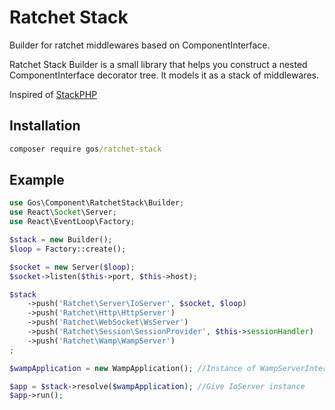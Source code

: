 Ratchet Stack
==============

Builder for ratchet middlewares based on ComponentInterface.

Ratchet Stack Builder is a small library that helps you construct a nested ComponentInterface decorator tree. It models it as a stack of middlewares.

Inspired of [StackPHP](https://github.com/stackphp/builder)


## Installation

```cmd
composer require gos/ratchet-stack
```

## Example

```php
use Gos\Component\RatchetStack\Builder;
use React\Socket\Server;
use React\EventLoop\Factory;

$stack = new Builder();
$loop = Factory::create();

$socket = new Server($loop);
$socket->listen($this->port, $this->host);

$stack
	->push('Ratchet\Server\IoServer', $socket, $loop)
	->push('Ratchet\Http\HttpServer')
	->push('Ratchet\WebSocket\WsServer')
	->push('Ratchet\Session\SessionProvider', $this->sessionHandler)
	->push('Ratchet\Wamp\WampServer')
;

$wampApplication = new WampApplication(); //Instance of WampServerInterface

$app = $stack->resolve($wampApplication); //Give IoServer instance
$app->run();
```

